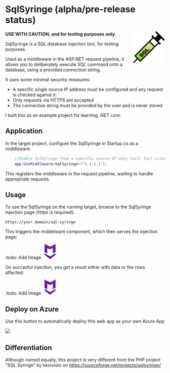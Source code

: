 # SqlSyringe (alpha/pre-release status)

<img src="https://raw.githubusercontent.com/suterma/SqlSyringe/master/SqlSyringe/icon.gif" alt="icon" width="100" align="right">

**USE WITH CAUTION, and for testing purposes only.**

SqlSyringe is a SQL database injection tool, for testing purposes. 

Used as a middleware in the ASP.NET request pipeline, it allows you to deliberately execute SQL command onto a database, using a provided connection string. 

It uses some minimal security measures:

  * A specific single source IP address must be configured and any request is checked against it.
  * Only requests via HTTPS are accepted
  * The connection string must be provided by the user and is never stored

I built this as an example project for learning .NET core.

## Application

In the target project, configure the SqlSyringe in Startup.cs as a middleware:

```csharp
    //Enable SylSyringe from a specific source IP only (will fail silently otherwise)
    app.UseMiddleware<SqlSyringe>("1.1.1.1");
```

This registers the middleware in the request pipeline, waiting to handle appropriate requests.

## Usage

To use the SqlSyringe on the running target, browse to the SqlSyringe injection page (https is required):

    https://your.domain/sql-syringe
    
This triggers the middelware component, which then serves the injection page:    

:todo: Add Image
![The SQL injection page of syringe](https://github.com/adam-p/markdown-here/raw/master/src/common/images/icon48.png "The SQL injection page of syringe")

On succesful injection, you get a result either with data or the rows affected:

:todo: Add Image
![The SQL injection page of syringe](https://github.com/adam-p/markdown-here/raw/master/src/common/images/icon48.png "The SQL injection page of syringe")

## Deploy on Azure
Use this button to automatically deploy this web app as your own Azure App

<a href="https://azuredeploy.net/" target="_blank"><img src="http://azuredeploy.net/deploybutton.png"/></a>

## Differentiation
Although named equally, this project is very different from the PHP project "SQL Syringe" by kkoivisto on https://sourceforge.net/projects/sqlsyringe/
